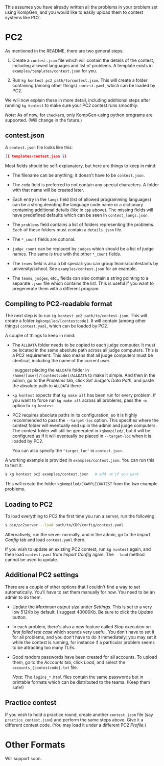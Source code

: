 This assumes you have already written all the problems in your problem set using KompGen, and you would like to easily upload them to contest systems like PC2.  



# PC2

As mentioned in the README, there are two general steps.  

1. Create a `contest.json` file which will contain the details of the contest, including allowed languages and list of problems. A template exists in `examples/templates/contest.json` for you.  

2. Run `kg kontest pc2 path/to/contest.json`. This will create a folder containing (among other things) `contest.yaml`, which can be loaded by PC2.  

We will now explain these in more detail, including additional steps after running `kg kontest` to make sure your PC2 contest runs smoothly.

*Note:* As of now, for `checker`s, only KompGen-using python programs are supported. (Will change in the future.)


## contest.json

A `contest.json` file looks like this:

```json
{{ templates/contest.json }}
```

Most fields should be self-explanatory, but here are things to keep in mind:

- The filename can be anything; it doesn't have to be `contest.json`.  

- The `code` field is preferred to not contain any special characters. A folder with that name will be created later.

- Each entry in the `langs` field (list of allowed programming languages) can be a string denoting the language code name or a dictionary containing additional details (like in `cpp` above). The missing fields will have predefined defaults which can be seen in `contest_langs.json`.  

- The `problems` field contains a list of folders representing the problems. Each of these folders must contain a `details.json` file.  

- The `*_count` fields are optional.  

- `judge_count` can be replaced by `judges` which should be a list of judge names. The same is true with the other `*_count` fields.

- The `teams` field is also a bit special: you can group teams/contestants by university/school. See `examples/contest.json` for an example.

- The `teams`, `judges`, etc., fields can also contain a string pointing to a separate `.json` file which contains the list. This is useful if you want to pregenerate them with a different program.

## Compiling to PC2-readable format

The next step is to run `kg kontest pc2 path/to/contest.json`. This will create a folder `kgkompiled/[contestcode]`. It will contain (among other things) `contest.yaml`, which can be loaded by PC2.  

A couple of things to keep in mind:

- The `ALLDATA` folder needs to be copied to each judge computer. It must be located in the same absolute path across all judge computers. This is a PC2 requirement. This also means that all judge computers must be identical, including the name of the current user.

    I suggest placing the `ALLDATA` folder in `/home/[user]/[contestcode]/ALLDATA` to make it simple. And then in the admin, go to the *Problems* tab, click *Set Judge's Data Path*, and paste the absolute path to `ALLDATA` there.  

- `kg kontest` expects that `kg make all` has been run for every problem. If you want to force run `kg make all` across all problems, pass the `-m` option to `kg kontest`.

- PC2 requires absolute paths in its configuration, so it is highly recommended to pass the `--target-loc` option. This specifies where the contest folder will eventually end up in the admin and judge computers. The contest folder will still be generated in `kgkompiled/`, but it will be configured as if it will eventually be placed in `--target-loc` when it is loaded by PC2.

    You can also specify the `"target_loc"` in `contest.json`.  
    
A working example is provided in `examples/contest.json`. You can run this to test it:

```bash
$ kg kontest pc2 examples/contest.json   # add -m if you want
```

This will create the folder `kgkompiled/EXAMPLECONTEST` from the two example problems.



## Loading to PC2

To load everything to PC2 the first time you run a server, run the following:

```bash
$ bin/pc2server --load path/to/CDP/config/contest.yaml
```

Alternatively, run the server normally, and in the admin, go to the *Import Config* tab and load `contest.yaml` there.

If you wish to update an existing PC2 contest, run `kg kontest` again, and then load `contest.yaml` from *Import Config* again. The `--load` method cannot be used to update.


## Additional PC2 settings  

There are a couple of other options that I couldn't find a way to set automatically. You'll have to set them manually for now. You need to be an admin to do them.

- Update the *Maximum output size* under *Settings*. This is set to a very low 512Kb by default. I suggest 40000Kb. Be sure to click the *Update* button.

- In each problem, there's also a new feature called *Stop execution on first failed test case* which sounds very useful. You don't have to set it for all problems, and you don't have to do it immediately; you may set it while the contest is running, for instance if a particular problem seems to be attracting too many TLEs.

- Good random passwords have been created for all accounts. To upload them, go to the *Accounts* tab, click *Load*, and select the `accounts_{contestcode}.txt` file.
    
    *Note:* The `logins_*.html` files contain the same passwords but in printable formats which can be distributed to the teams. (Keep them safe!)


## Practice contest

If you wish to hold a practice round, create another `contest.json` file (say `practice_contest.json`) and perform the same steps above. Give it a different contest code. (You may load it under a different PC2 *Profile*.)



# Other Formats  

Will support soon.



